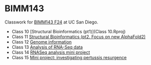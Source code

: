 # BIMM143
Classwork for [BIMM143 F24](https://bioboot.github.io/bimm143_F24/) at UC San Diego. 

- Class 10 [Structural Bioinformatics (pt1)](Class 10.Rproj)
- Class 11 [Structural Bioinformatics (pt2. Focus on new AlphaFold2)]()
- Class 12 [Genome information](https://github.com/Hanoaf/bimm143_github/blob/main/Week12/week%2012%20.pdf)
- Class 13 [Analysis of RNA-Seq data](https://github.com/Hanoaf/bimm143_github/blob/main/Class13/Class13.pdf)
- Class 14 [RNASeq analysis mini project](https://github.com/Hanoaf/bimm143_github/blob/main/Class%2014/lab_14.pdf)
- Class 15 [Mini project: investigating pertussis resurgence](https://github.com/Hanoaf/bimm143_github/blob/main/Class%2015/Class-15.pdf)

